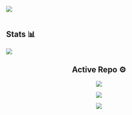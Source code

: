 
<br><br>
<img src="https://jenil.github.io/chota/logo.svg" />
<br><br>


<h2 align="left"> Stats 📊 </h2>
<a href="https://github.com/lonesey4q/github-readme-stats"><img align="center" src="https://github-readme-stats.vercel.app/api/top-langs/?username=lonesey4q&layout=compact&theme=tokyonight" /></a>

<h2 align="center"> Active Repo ⚙️ </h2>
<p align="center"><a href="https://github.com/lonesey4q"><img src="https://github-readme-stats.vercel.app/api/pin/?username=lonesey4q&repo=lonesey4q.github.io&show_owner=false&theme=tokyonight"></a></p>
<p align="center"><a href="https://github.com/pedrozzz0/fscc"><img src="https://github-readme-stats.vercel.app/api/pin/?username=pedrozzz0&repo=fscc&show_owner=false&theme=dark"></a></p>
<p align="center"><a href="https://github.com/pedrozzz0/god"><img src="https://github-readme-stats.vercel.app/api/pin/?username=pedrozzz0&repo=god&show_owner=false&theme=dark"></a></p>

